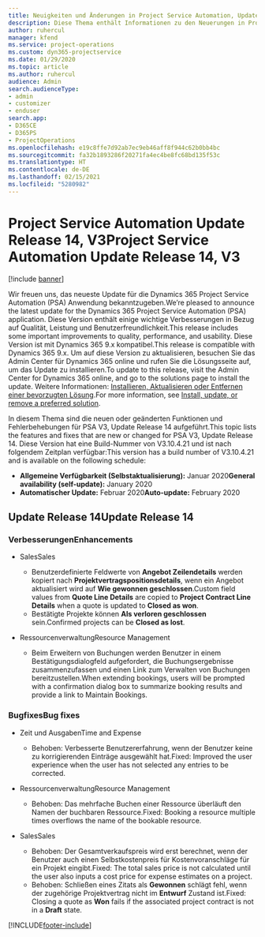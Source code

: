 ```yaml
---
title: Neuigkeiten und Änderungen in Project Service Automation, Update Release 14, V3
description: Diese Thema enthält Informationen zu den Neuerungen in Project Service Automation Update Release 14, V3.
author: ruhercul
manager: kfend
ms.service: project-operations
ms.custom: dyn365-projectservice
ms.date: 01/29/2020
ms.topic: article
ms.author: ruhercul
audience: Admin
search.audienceType:
- admin
- customizer
- enduser
search.app:
- D365CE
- D365PS
- ProjectOperations
ms.openlocfilehash: e19c8ffe7d92ab7ec9eb46aff8f944c62b0bb4bc
ms.sourcegitcommit: fa32b1893286f20271fa4ec4be8fc68bd135f53c
ms.translationtype: HT
ms.contentlocale: de-DE
ms.lasthandoff: 02/15/2021
ms.locfileid: "5280982"
---
```

# <a name="project-service-automation-update-release-14-v3"></a><span data-ttu-id="72dda-103">Project Service Automation Update Release 14, V3</span><span class="sxs-lookup"><span data-stu-id="72dda-103">Project Service Automation Update Release 14, V3</span></span>

[!include [banner](../includes/psa-now-project-operations.md)]

<span data-ttu-id="72dda-104">Wir freuen uns, das neueste Update für die Dynamics 365 Project Service Automation (PSA) Anwendung bekanntzugeben.</span><span class="sxs-lookup"><span data-stu-id="72dda-104">We’re pleased to announce the latest update for the Dynamics 365 Project Service Automation (PSA) application.</span></span> <span data-ttu-id="72dda-105">Diese Version enthält einige wichtige Verbesserungen in Bezug auf Qualität, Leistung und Benutzerfreundlichkeit.</span><span class="sxs-lookup"><span data-stu-id="72dda-105">This release includes some important improvements to quality, performance, and usability.</span></span> <span data-ttu-id="72dda-106">Diese Version ist mit Dynamics 365 9.x kompatibel.</span><span class="sxs-lookup"><span data-stu-id="72dda-106">This release is compatible with Dynamics 365 9.x.</span></span> <span data-ttu-id="72dda-107">Um auf diese Version zu aktualisieren, besuchen Sie das Admin Center für Dynamics 365 online und rufen Sie die Lösungsseite auf, um das Update zu installieren.</span><span class="sxs-lookup"><span data-stu-id="72dda-107">To update to this release, visit the Admin Center for Dynamics 365 online, and go to the solutions page to install the update.</span></span> <span data-ttu-id="72dda-108">Weitere Informationen: [Installieren, Aktualisieren oder Entfernen einer bevorzugten Lösung](https://docs.microsoft.com/power-platform/admin/install-remove-preferred-solution).</span><span class="sxs-lookup"><span data-stu-id="72dda-108">For more information, see [Install, update, or remove a preferred solution](https://docs.microsoft.com/power-platform/admin/install-remove-preferred-solution).</span></span>

<span data-ttu-id="72dda-109">In diesem Thema sind die neuen oder geänderten Funktionen und Fehlerbehebungen für PSA V3, Update Release 14 aufgeführt.</span><span class="sxs-lookup"><span data-stu-id="72dda-109">This topic lists the features and fixes that are new or changed for PSA V3, Update Release 14.</span></span> <span data-ttu-id="72dda-110">Diese Version hat eine Build-Nummer von V3.10.4.21 und ist nach folgendem Zeitplan verfügbar:</span><span class="sxs-lookup"><span data-stu-id="72dda-110">This version has a build number of V3.10.4.21 and is available on the following schedule:</span></span>

- <span data-ttu-id="72dda-111">**Allgemeine Verfügbarkeit (Selbstaktualisierung):** Januar 2020</span><span class="sxs-lookup"><span data-stu-id="72dda-111">**General availability (self-update):** January 2020</span></span>
- <span data-ttu-id="72dda-112">**Automatischer Update:** Februar 2020</span><span class="sxs-lookup"><span data-stu-id="72dda-112">**Auto-update:** February 2020</span></span>

## <a name="update-release-14"></a><span data-ttu-id="72dda-113">Update Release 14</span><span class="sxs-lookup"><span data-stu-id="72dda-113">Update Release 14</span></span>

### <a name="enhancements"></a><span data-ttu-id="72dda-114">Verbesserungen</span><span class="sxs-lookup"><span data-stu-id="72dda-114">Enhancements</span></span>

- <span data-ttu-id="72dda-115">Sales</span><span class="sxs-lookup"><span data-stu-id="72dda-115">Sales</span></span>

     - <span data-ttu-id="72dda-116">Benutzerdefinierte Feldwerte von **Angebot Zeilendetails** werden kopiert nach **Projektvertragspositionsdetails**, wenn ein Angebot aktualisiert wird auf **Wie gewonnen geschlossen**.</span><span class="sxs-lookup"><span data-stu-id="72dda-116">Custom field values from **Quote Line Details** are copied to **Project Contract Line Details** when a quote is updated to **Closed as won**.</span></span>
     - <span data-ttu-id="72dda-117">Bestätigte Projekte können **Als verloren geschlossen** sein.</span><span class="sxs-lookup"><span data-stu-id="72dda-117">Confirmed projects can be **Closed as lost**.</span></span>

- <span data-ttu-id="72dda-118">Ressourcenverwaltung</span><span class="sxs-lookup"><span data-stu-id="72dda-118">Resource Management</span></span>

     - <span data-ttu-id="72dda-119">Beim Erweitern von Buchungen werden Benutzer in einem Bestätigungsdialogfeld aufgefordert, die Buchungsergebnisse zusammenzufassen und einen Link zum Verwalten von Buchungen bereitzustellen.</span><span class="sxs-lookup"><span data-stu-id="72dda-119">When extending bookings, users will be prompted with a confirmation dialog box to summarize booking results and provide a link to Maintain Bookings.</span></span>


### <a name="bug-fixes"></a><span data-ttu-id="72dda-120">Bugfixes</span><span class="sxs-lookup"><span data-stu-id="72dda-120">Bug fixes</span></span>

- <span data-ttu-id="72dda-121">Zeit und Ausgaben</span><span class="sxs-lookup"><span data-stu-id="72dda-121">Time and Expense</span></span>

     - <span data-ttu-id="72dda-122">Behoben: Verbesserte Benutzererfahrung, wenn der Benutzer keine zu korrigierenden Einträge ausgewählt hat.</span><span class="sxs-lookup"><span data-stu-id="72dda-122">Fixed: Improved the user experience when the user has not selected any entries to be corrected.</span></span>

- <span data-ttu-id="72dda-123">Ressourcenverwaltung</span><span class="sxs-lookup"><span data-stu-id="72dda-123">Resource Management</span></span>

     - <span data-ttu-id="72dda-124">Behoben: Das mehrfache Buchen einer Ressource überläuft den Namen der buchbaren Ressource.</span><span class="sxs-lookup"><span data-stu-id="72dda-124">Fixed: Booking a resource multiple times overflows the name of the bookable resource.</span></span>

- <span data-ttu-id="72dda-125">Sales</span><span class="sxs-lookup"><span data-stu-id="72dda-125">Sales</span></span>

     - <span data-ttu-id="72dda-126">Behoben: Der Gesamtverkaufspreis wird erst berechnet, wenn der Benutzer auch einen Selbstkostenpreis für Kostenvoranschläge für ein Projekt eingibt.</span><span class="sxs-lookup"><span data-stu-id="72dda-126">Fixed: The total sales price is not calculated until the user also inputs a cost price for expense estimates on a project.</span></span>
     - <span data-ttu-id="72dda-127">Behoben: Schließen eines Zitats als **Gewonnen** schlägt fehl, wenn der zugehörige Projektvertrag nicht im **Entwurf** Zustand ist.</span><span class="sxs-lookup"><span data-stu-id="72dda-127">Fixed: Closing a quote as **Won** fails if the associated project contract is not in a **Draft** state.</span></span>



[!INCLUDE[footer-include](../includes/footer-banner.md)]